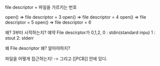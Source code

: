 file descriptor = 파일을 가르키는 번호

open() => file descriptor = 3
open() => file descriptor = 4
open() => file descriptor = 5
open() => file descriptor = 6


왜? 3부터 시작하는지? 
예약 File descirptor가 0,1,2,
0 : stdin(standard inpu)
1 : stout
2: stderr


왜 File descriptor 왜? 알아야하지?

파일을 어떻게 접근하는지!  -> 그리고 [[PCB]] 안에 있다.


